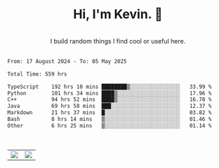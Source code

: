 <!--
**kevin-pek/kevin-pek** is a ✨ _special_ ✨ repository because its `README.md` (this file) appears on your GitHub profile.

Here are some ideas to get you started:

- 🔭 I’m currently working on ...
- 🌱 I’m currently learning ...
- 👯 I’m looking to collaborate on ...
- 🤔 I’m looking for help with ...
- 💬 Ask me about ...
- 📫 How to reach me: ...
- 😄 Pronouns: ...
- ⚡ Fun fact: ...
-->
<div align="center">
  <h1>Hi, I'm Kevin. 👋</h1>
  <br />
  I build random things I find cool or useful here.
</div>
<br />
<!--START_SECTION:waka-->

```txt
From: 17 August 2024 - To: 05 May 2025

Total Time: 559 hrs

TypeScript    192 hrs 10 mins ████████▒░░░░░░░░░░░░░░░░   33.99 %
Python        101 hrs 34 mins ████▒░░░░░░░░░░░░░░░░░░░░   17.96 %
C++           94 hrs 52 mins  ████▒░░░░░░░░░░░░░░░░░░░░   16.78 %
Java          69 hrs 58 mins  ███░░░░░░░░░░░░░░░░░░░░░░   12.37 %
Markdown      21 hrs 37 mins  █░░░░░░░░░░░░░░░░░░░░░░░░   03.82 %
Bash          8 hrs 14 mins   ▒░░░░░░░░░░░░░░░░░░░░░░░░   01.46 %
Other         6 hrs 25 mins   ▒░░░░░░░░░░░░░░░░░░░░░░░░   01.14 %
```

<!--END_SECTION:waka-->
<br />
<table width="100%">
  <tr>
    <td align="left" width="50%">
      <img src="https://github-readme-stats-kevin-pek.vercel.app/api?username=kevin-pek&include_all_commits=true&count_private=true&theme=rose_pine" />
    </td>
    <td align="right" width="50%">
      <img src="https://github-readme-stats-kevin-pek.vercel.app/api/top-langs?username=kevin-pek&langs_count=10&hide_progress=true&theme=rose_pine" />
    </td>
  </tr>
</table>
